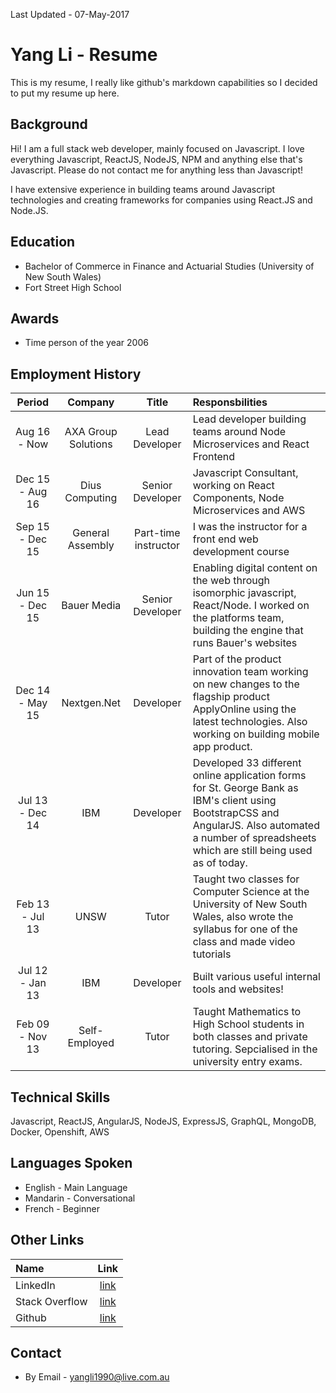 Last Updated - 07-May-2017

# Yang Li - Resume
This is my resume, I really like github's markdown capabilities so I decided to put my resume up here.

## Background
Hi! I am a full stack web developer, mainly focused on Javascript. I love everything Javascript, ReactJS, NodeJS, NPM and anything else that's Javascript. Please do not contact me for anything less than Javascript!

I have extensive experience in building teams around Javascript technologies and creating frameworks for companies using React.JS and Node.JS.

## Education
* Bachelor of Commerce in Finance and Actuarial Studies (University of New South Wales)
* Fort Street High School

## Awards
* Time person of the year 2006 

## Employment History
| Period            |  Company      | Title     | Responsbilities |
| :------------------:|:-------------:| :------:   | :---------------|
| Aug 16 - Now  | AXA Group Solutions   | Lead Developer | Lead developer building teams around Node Microservices and React Frontend |
| Dec 15 - Aug 16  | Dius Computing   | Senior Developer | Javascript Consultant, working on React Components, Node Microservices and AWS |
| Sep 15 - Dec 15  | General Assembly   | Part-time instructor | I was the instructor for a front end web development course |
| Jun 15 - Dec 15  | Bauer Media   | Senior Developer | Enabling digital content on the web through isomorphic javascript, React/Node. I worked on the platforms team, building the engine that runs Bauer's websites |
| Dec 14 - May 15  | Nextgen.Net   | Developer | Part of the product innovation team working on new changes to the flagship product ApplyOnline using the latest technologies.  Also working on building mobile app product. |
| Jul 13 - Dec 14   | IBM           | Developer | Developed 33 different online application forms for St. George Bank as IBM's client using BootstrapCSS and AngularJS.  Also automated a number of spreadsheets which are still being used as of today.|
| Feb 13 - Jul 13   | UNSW          | Tutor     | Taught two classes for Computer Science at the University of New South Wales, also wrote the syllabus for one of the class and made video tutorials|
| Jul 12 - Jan 13   | IBM           | Developer    | Built various useful internal tools and websites! |
| Feb 09 - Nov 13   | Self-Employed | Tutor     | Taught Mathematics to High School students in both classes and private tutoring.  Sepcialised in the university entry exams.|

## Technical Skills
Javascript, ReactJS, AngularJS, NodeJS, ExpressJS, GraphQL, MongoDB, Docker, Openshift, AWS

## Languages Spoken
* English - Main Language
* Mandarin - Conversational
* French - Beginner

## Other Links
| Name                | Link |
| :-------------      |:-------------:| 
| LinkedIn | [link](https://www.linkedin.com/pub/yang-li/46/119/534?trk=pub-pbmap) |
| Stack Overflow| [link](http://stackoverflow.com/users/4062907/yang-li) |
| Github | [link](https://github.com/yangli1990) |

## Contact
* By Email - yangli1990@live.com.au

